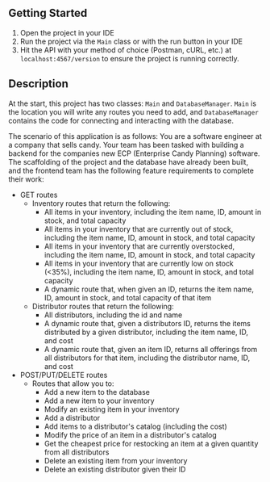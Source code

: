 
## Getting Started
1. Open the project in your IDE
2. Run the project via the `Main` class or with the run button in your IDE
3. Hit the API with your method of choice (Postman, cURL, etc.) at `localhost:4567/version` to ensure the project is running correctly.

## Description
At the start, this project has two classes: `Main` and `DatabaseManager`. `Main` is the location you will write any routes you
need to add, and `DatabaseManager` contains the code for connecting and interacting with the database.

The scenario of this application is as follows: You are a software engineer at a company that sells candy. Your team has been tasked with building a backend
for the companies new ECP (Enterprise Candy Planning) software. The scaffolding of the project and the database have already been built, and the frontend team
has the following feature requirements to complete their work:
- GET routes
  - Inventory routes that return the following:
    - All items in your inventory, including the item name, ID, amount in stock, and total capacity
    - All items in your inventory that are currently out of stock, including the item name, ID, amount in stock, and total capacity
    - All items in your inventory that are currently overstocked, including the item name, ID, amount in stock, and total capacity
    - All items in your inventory that are currently low on stock (<35%), including the item name, ID, amount in stock, and total capacity
    - A dynamic route that, when given an ID, returns the item name, ID, amount in stock, and total capacity of that item
  -  Distributor routes that return the following:
      - All distributors, including the id and name
      - A dynamic route that, given a distributors ID, returns the items distributed by a given distributor, including the item name, ID, and cost
      - A dynamic route that, given an item ID, returns all offerings from all distributors for that item, including the distributor name, ID, and cost
- POST/PUT/DELETE routes
  - Routes that allow you to:
    - Add a new item to the database
    - Add a new item to your inventory
    - Modify an existing item in your inventory
    - Add a distributor
    - Add items to a distributor's catalog (including the cost)
    - Modify the price of an item in a distributor's catalog
    - Get the cheapest price for restocking an item at a given quantity from all distributors
    - Delete an existing item from your inventory
    - Delete an existing distributor given their ID
  

